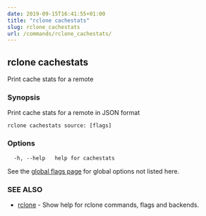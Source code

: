 ```yaml
---
date: 2019-09-15T16:41:55+01:00
title: "rclone cachestats"
slug: rclone_cachestats
url: /commands/rclone_cachestats/
---
```

## rclone cachestats

Print cache stats for a remote

### Synopsis


Print cache stats for a remote in JSON format


```
rclone cachestats source: [flags]
```

### Options

```
  -h, --help   help for cachestats
```

See the [global flags page](/flags/) for global options not listed here.

### SEE ALSO

* [rclone](/commands/rclone/)	 - Show help for rclone commands, flags and backends.

